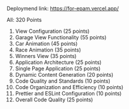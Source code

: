 Deploymend link:  https://for-epam.vercel.app/

All:  320 Points

1. View Configuration (25 points)
2. Garage View Functionality (55 points)
3.  Car Animation (45 points)
4.   Race Animation (35 points)
5.   Winners View (35 points)
6.    Application Architecture (25 points)
7.   Single Page Application (25 points)
8.   Dynamic Content Generation (20 points)
9.   Code Quality and Standards (10 points)
10.   Code Organization and Efficiency (10 points)
11.   Prettier and ESLint Configuration (10 points)
12.   Overall Code Quality (25 points)


